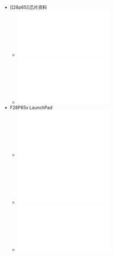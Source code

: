 - [[28p65]]芯片资料
	- ![tms320f28p650dk_数据手册.pdf](../assets/tms320f28p650dk_数据手册_1729732511715_0.pdf)
	- ![TMS320F28P65x_Real-Time_Microcontrollers_Technical_Reference_Manual_(Rev._B).pdf](../assets/TMS320F28P65x_Real-Time_Microcontrollers_Technical_Reference_Manual_(Rev._B)_1729732582409_0.pdf)
- F28P65x LaunchPad
	- ![28P65开发套件.pdf](../assets/28P65开发套件_1729732692713_0.pdf)
	- ![28p65LaunchPad引脚图.pdf](../assets/28p65LaunchPad引脚图_1729732807397_0.pdf)
	- ![P65_开发板用户指南.pdf](../assets/P65_开发板用户指南_1729732870082_0.pdf)